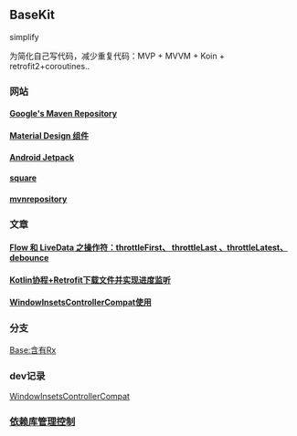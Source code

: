 ## BaseKit

simplify

为简化自己写代码，减少重复代码：MVP + MVVM + Koin + retrofit2+coroutines..

### 网站

#### [Google's Maven Repository ]( https://dl.google.com/dl/android/maven2/index.html)

#### [Material Design 组件](https://material.io/develop/android/)

#### [Android Jetpack](https://developer.android.google.cn/jetpack/)

#### [square](https://square.github.io/)

#### [mvnrepository](https://mvnrepository.com/)


### 文章
#### [Flow 和 LiveData 之操作符：throttleFirst、 throttleLast 、throttleLatest、debounce](https://blog.csdn.net/StjunF/article/details/120872772)
#### [Kotlin协程+Retrofit下载文件并实现进度监听](https://blog.csdn.net/StjunF/article/details/120909119)
#### [WindowInsetsControllerCompat使用](https://blog.csdn.net/StjunF/article/details/121840122)


### 分支
[Base:含有Rx](https://github.com/SheTieJun/BaseKit/tree/base_rx)


### dev记录
[WindowInsetsControllerCompat](https://github.com/SheTieJun/BaseKit/wiki/WindowInsetsControllerCompat%E4%BD%BF%E7%94%A8)


### [依赖库管理控制](https://github.com/SheTieJun/lib-plugin/tree/master/base-plugin)
